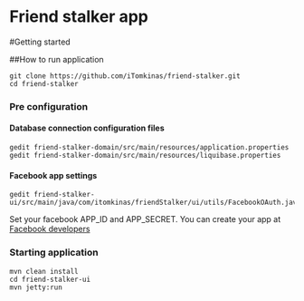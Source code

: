 Friend stalker app
==============

#Getting started

##How to run application

<pre><code>git clone https://github.com/iTomkinas/friend-stalker.git
cd friend-stalker</code></pre>

### Pre configuration
#### Database connection configuration files
<pre><code>gedit friend-stalker-domain/src/main/resources/application.properties
gedit friend-stalker-domain/src/main/resources/liquibase.properties</code></pre>

#### Facebook app settings
<pre><code>gedit friend-stalker-ui/src/main/java/com/itomkinas/friendStalker/ui/utils/FacebookOAuth.java</code></pre>

Set your facebook APP_ID and APP_SECRET. You can create your app at [Facebook developers](https://developers.facebook.com/)

### Starting application
<pre><code>mvn clean install
cd friend-stalker-ui
mvn jetty:run
</code></pre>


